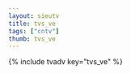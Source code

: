 ```yaml
--- 
layout: sieutv
title: tvs_ve
tags: ["cntv"]
thumb: tvs_ve
---
```

{% include tvadv key="tvs_ve" %}
